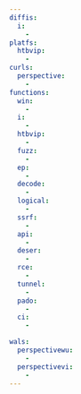 ```yaml
---
diffis:
  i:
    -
platfs:
  htbvip:
    -
curls:
  perspective:
    -
functions:
  win:
    -
  i:
    -
  htbvip:
    -
  fuzz:
    -
  ep:
    -
  decode:
    -
  logical:
    -
  ssrf:
    -
  api:
    -
  deser:
    -
  rce:
    -
  tunnel:
    -
  pado:
    -
  ci:
    -

wals:
  perspectivewu:
    -
  perspectivevi:
    -
---
```

